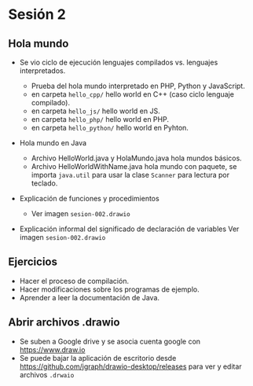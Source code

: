# Sesión 2

## Hola mundo
- Se vio ciclo de ejecución lenguajes compilados vs. lenguajes interpretados.
	- Prueba del hola mundo interpretado en PHP, Python y JavaScript.
	- en carpeta `hello_cpp/` hello world en C++ (caso ciclo lenguaje compilado).
	- en carpeta `hello_js/` hello world en JS.
	- en carpeta `hello_php/` hello world en PHP.
	- en carpeta `hello_python/` hello world en Pyhton.

- Hola mundo en Java
	- Archivo HelloWorld.java y HolaMundo.java hola mundos básicos.
	- Archivo HelloWorldWithName.java hola mundo con paquete, se importa 
	`java.util` para usar la clase `Scanner` para lectura por teclado.

- Explicación de funciones y procedimientos
	- Ver imagen `sesion-002.drawio`

- Explicación informal del significado de declaración de variables
	Ver imagen `sesion-002.drawio`

## Ejercicios
- Hacer el proceso de compilación.
- Hacer modificaciones sobre los programas de ejemplo.
- Aprender a leer la documentación de Java.

## Abrir archivos .drawio
- Se suben a Google drive y se asocia cuenta google con https://www.draw.io
- Se puede bajar la aplicación de escritorio desde https://github.com/jgraph/drawio-desktop/releases
  para ver y editar archivos `.drwaio`